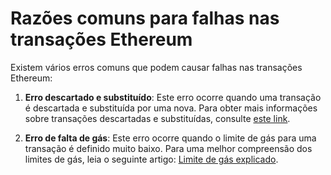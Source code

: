 # Razões comuns para falhas nas transações Ethereum

Existem vários erros comuns que podem causar falhas nas transações Ethereum:

1. **Erro descartado e substituído**: Este erro ocorre quando uma transação é descartada e substituída por uma nova. Para obter mais informações sobre transações descartadas e substituídas, consulte [este link](https://info.etherscan.com/transaction-dropped-replaced/).

2. **Erro de falta de gás**: Este erro ocorre quando o limite de gás para uma transação é definido muito baixo. Para uma melhor compreensão dos limites de gás, leia o seguinte artigo: [Limite de gás explicado](https://ethgasstation.info/blog/gas-limit/).